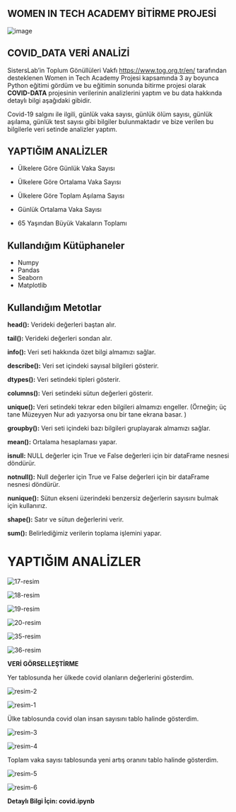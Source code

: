 ## WOMEN IN TECH ACADEMY BİTİRME PROJESİ

![image](https://user-images.githubusercontent.com/77547103/202826063-e64346dc-cda0-4a29-8017-50f208518597.png)

## COVID_DATA VERİ ANALİZİ

SistersLab’in Toplum Gönüllüleri Vakfı https://www.tog.org.tr/en/ tarafından desteklenen Women in Tech Academy Projesi kapsamında 3 ay boyunca Python eğitimi gördüm ve bu eğitimin sonunda bitirme projesi olarak **COVID-DATA** projesinin verilerinin analizlerini yaptım ve bu data hakkında detaylı bilgi aşağıdaki gibidir.

Covid-19 salgını ile ilgili, günlük vaka sayısı, günlük ölüm sayısı, günlük aşılama, günlük test sayısı gibi bilgiler bulunmaktadır ve bize verilen bu bilgilerle veri setinde analizler yaptım.

## YAPTIĞIM ANALİZLER

* Ülkelere Göre Günlük Vaka Sayısı

* Ülkelere Göre Ortalama Vaka Sayısı

* Ülkelere Göre Toplam Aşılama Sayısı

* Günlük Ortalama Vaka Sayısı

* 65 Yaşından Büyük Vakaların Toplamı

## Kullandığım Kütüphaneler

* Numpy
* Pandas
* Seaborn
* Matplotlib

## Kullandığım Metotlar

**head():** Verideki değerleri baştan alır.

**tail():** Verideki değerleri sondan alır.

**info():** Veri seti hakkında özet bilgi almamızı sağlar.

**describe():** Veri set içindeki sayısal bilgileri gösterir.

**dtypes():** Veri setindeki tipleri gösterir.

**columns():** Veri setindeki sütun değerleri gösterir.

**unique():** Veri setindeki tekrar eden bilgileri almamızı engeller. (Örneğin; üç tane Müzeyyen Nur adı yazıyorsa onu bir tane ekrana basar. )

**groupby():** Veri seti içindeki bazı bilgileri gruplayarak almamızı sağlar.

**mean():** Ortalama hesaplaması yapar.

**isnull:** NULL değerler için True ve False değerleri için bir dataFrame nesnesi döndürür.

**notnull():** Null değerler için True ve False değerleri için bir dataFrame nesnesi döndürür.

**nunique():** Sütun ekseni üzerindeki benzersiz değerlerin sayısını bulmak için kullanırız.

**shape():** Satır ve sütun değerlerini verir.

**sum():** Belirlediğimiz verilerin toplama işlemini yapar.

# YAPTIĞIM ANALİZLER

![17-resim](https://user-images.githubusercontent.com/77547103/202850217-a7771d7a-145e-473c-baa9-004255af06bc.jpg)

![18-resim](https://user-images.githubusercontent.com/77547103/202850232-7c3ef870-f6ce-488a-b15e-ec8adc9652c9.jpg)

![19-resim](https://user-images.githubusercontent.com/77547103/202850246-67a1c287-1333-420c-8f9a-2edf686b5fc8.jpg)

![20-resim](https://user-images.githubusercontent.com/77547103/202850258-63ec7b20-3726-46fa-9e72-d54df2bfe7b2.jpg)
  
![35-resim](https://user-images.githubusercontent.com/77547103/202869476-e062b1b6-d26a-4a2a-869d-8be601f638eb.jpg)
  
![36-resim](https://user-images.githubusercontent.com/77547103/202869479-96326981-252a-4981-a82f-2ca8531b0715.jpg)

**VERİ GÖRSELLEŞTİRME**

Yer tablosunda her ülkede covid olanların değerlerini gösterdim.

![resim-2](https://user-images.githubusercontent.com/77547103/204662973-90e7b52f-0098-439b-8ac5-df39383600e6.jpg)

![resim-1](https://user-images.githubusercontent.com/77547103/204663044-6fb7d7f3-b4d7-42de-a36b-ae800fb761aa.jpg)

Ülke tablosunda covid olan insan sayısını tablo halinde gösterdim.

![resim-3](https://user-images.githubusercontent.com/77547103/204663836-60642cc5-213f-4648-975b-bcfd0c578029.jpg)

![resim-4](https://user-images.githubusercontent.com/77547103/204663868-a2173636-936b-4519-8ed3-f0ebb3239a55.jpg)

Toplam vaka sayısı tablosunda yeni artış oranını tablo halinde gösterdim.

![resim-5](https://user-images.githubusercontent.com/77547103/204664263-d580c232-85bc-4a82-93b1-b62a8c29bce1.jpg)

![resim-6](https://user-images.githubusercontent.com/77547103/204664286-55a92c4f-7d6e-4e0a-807d-699e128c72bb.jpg)

**Detaylı Bilgi İçin: covid.ipynb**
